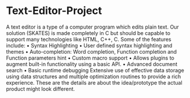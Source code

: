 # Text-Editor-Project
A text editor is a type of a computer program which edits plain text. Our solution (SKATES) is made completely in C but should be capable to support many technologies like HTML, C++, C. Some of the features include: • Syntax Highlighting • User defined syntax highlighting and themes • Auto-completion: Word completion, Function completion and Function parameters hint • Custom macro support • Allows plugins to augment built-in functionality using a basic API. • Advanced document search • Basic runtime debugging Extensive use of effective data storage using data structures and multiple optimization routines to provide a rich experience. These are the details are about the idea/prototype the actual product might look different.
